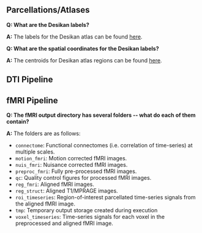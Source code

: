 ## Parcellations/Atlases

**Q: What are the Desikan labels?**

**A:** The labels for the Desikan atlas can be found [here](http://openconnecto.me/data/public/MR/atlases/parcellations/raw/desikan.txt).

**Q: What are the spatial coordinates for the Desikan labels?**

**A:** The centroids for Desikan atlas regions can be found [here](https://github.com/neurodata/ndgrutedb/raw/master/MR-OCP/mrcap/utils/centroids.mat).

## DTI Pipeline


## fMRI Pipeline

**Q: The fMRI output directory has several folders -- what do each of them contain?**

**A:** The folders are as follows:
- `connectome`: Functional connectomes (i.e. correlation of time-series) at multiple scales.
- `motion_fmri`: Motion corrected fMRI images.
- `nuis_fmri`: Nuisance corrected fMRI images.
- `preproc_fmri`: Fully pre-processed fMRI images.
- `qc`: Quality control figures for processed fMRI images.
- `reg_fmri`: Aligned fMRI images.
- `reg_struct`: Aligned T1/MPRAGE images.
- `roi_timeseries`: Region-of-interest parcellated time-series signals from the aligned fMRI image.
- `tmp`: Temporary output storage created during execution
- `voxel_timeseries`: Time-series signals for each voxel in the preprocessed and aligned fMRI image. 
